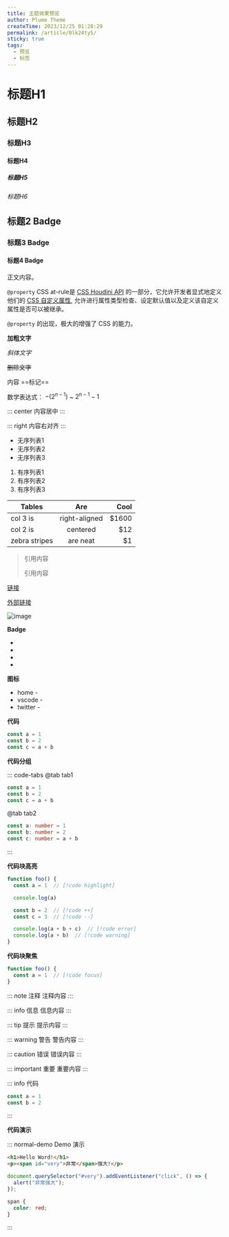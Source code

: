 ```yaml
---
title: 主题效果预览
author: Plume Theme
createTime: 2023/12/25 01:28:29
permalink: /article/0lk24ty5/
sticky: true
tags: 
  - 预览
  - 标签
---
```


# 标题H1

## 标题H2

### 标题H3

#### 标题H4

##### 标题H5

###### 标题H6

## 标题2 Badge <Badge type="tip" text="Badge" />

### 标题3 Badge <Badge type="warning" text="Badge" />

#### 标题4 Badge <Badge type="danger" text="Badge" />


正文内容。

`@property` CSS at-rule是 [CSS Houdini API](https://developer.mozilla.org/zh-CN/docs/Web/Guide/Houdini) 的一部分，它允许开发者显式地定义他们的 [CSS 自定义属性](https://developer.mozilla.org/zh-CN/docs/Web/CSS/--*), 允许进行属性类型检查、设定默认值以及定义该自定义属性是否可以被继承。

`@property` 的出现，极大的增强了 CSS 的能力。

**加粗文字**

_斜体文字_

~~删除文字~~

内容 ==标记==

数学表达式： $-(2^{n-1})$ ~ $2^{n-1} -1$

::: center
内容居中
:::

::: right
内容右对齐
:::

- 无序列表1
- 无序列表2
- 无序列表3

1. 有序列表1
2. 有序列表2
3. 有序列表3

| Tables        | Are           | Cool  |
| ------------- |:-------------:| -----:|
| col 3 is      | right-aligned | $1600 |
| col 2 is      | centered      |   $12 |
| zebra stripes | are neat      |    $1 |

> 引用内容
>
> 引用内容

[链接](/)

[外部链接](https://github.com/pengzhanbo)

![image](/images/1px-lines.png)

**Badge**

- <Badge type="info" text="info badge" />
- <Badge type="tip" text="tip badge" />
- <Badge type="warning" text="warning badge" />
- <Badge type="danger" text="danger badge" />


**图标**

- home - <Iconify name="material-symbols:home" color="currentColor" size="1em" />
- vscode - <Iconify name="skill-icons:vscode-dark" size="2em" />
- twitter - <Iconify name="skill-icons:twitter" size="2em" />


**代码**

```js
const a = 1
const b = 2
const c = a + b
```

**代码分组**

::: code-tabs
@tab tab1
```js
const a = 1
const b = 2
const c = a + b
```
@tab tab2
```ts
const a: number = 1
const b: number = 2
const c: number = a + b
```
:::

**代码块高亮**

```ts
function foo() {
  const a = 1  // [!code highlight]

  console.log(a)

  const b = 2  // [!code ++]
  const c = 3  // [!code --]

  console.log(a + b + c)  // [!code error]
  console.log(a + b)  // [!code warning]
}
```

**代码块聚焦**

```ts
function foo() {
  const a = 1  // [!code focus]
}
```

::: note 注释
注释内容
:::

::: info 信息
信息内容
:::

::: tip 提示
提示内容
:::

::: warning 警告
警告内容
:::

::: caution 错误
错误内容
:::

::: important 重要
重要内容
:::

::: info
代码
```ts
const a = 1
const b = 2
```
:::


**代码演示**

::: normal-demo Demo 演示

```html
<h1>Hello Word!</h1>
<p><span id="very">非常</span>强大!</p>
```

```js
document.querySelector("#very").addEventListener("click", () => {
  alert("非常强大");
});
```

```css
span {
  color: red;
}
```

:::
